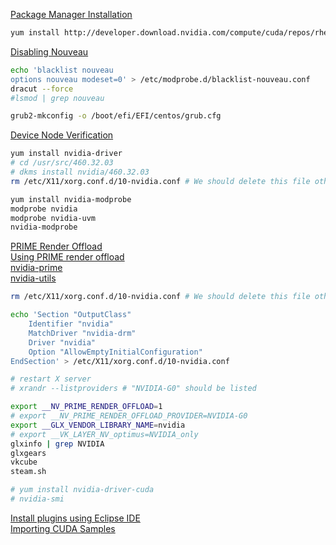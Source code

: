 [Package Manager Installation](https://docs.nvidia.com/cuda/cuda-installation-guide-linux/index.html#package-manager-installation)  
```bash
yum install http://developer.download.nvidia.com/compute/cuda/repos/rhel8/x86_64/cuda-repo-rhel8-10.2.89-1.x86_64.rpm 
```

[Disabling Nouveau](https://docs.nvidia.com/cuda/cuda-installation-guide-linux/index.html#runfile-nouveau)
```bash
echo 'blacklist nouveau
options nouveau modeset=0' > /etc/modprobe.d/blacklist-nouveau.conf  
dracut --force
#lsmod | grep nouveau

grub2-mkconfig -o /boot/efi/EFI/centos/grub.cfg
```  

[Device Node Verification](https://docs.nvidia.com/cuda/cuda-installation-guide-linux/index.html#runfile-verifications)  
```bash
yum install nvidia-driver
# cd /usr/src/460.32.03
# dkms install nvidia/460.32.03
rm /etc/X11/xorg.conf.d/10-nvidia.conf # We should delete this file otherwise the X server can't start up

yum install nvidia-modprobe
modprobe nvidia
modprobe nvidia-uvm
nvidia-modprobe
```

[PRIME Render Offload](http://download.nvidia.com/XFree86/Linux-x86_64/460.32.03/README/primerenderoffload.html)  
[Using PRIME render offload](https://wiki.archlinux.org/index.php/NVIDIA_Optimus#Using_PRIME_render_offload)  
[nvidia-prime](https://github.com/archlinux/svntogit-packages/tree/packages/nvidia-prime/trunk)  
[nvidia-utils](https://github.com/archlinux/svntogit-packages/tree/packages/nvidia-utils/trunk)  
```bash
rm /etc/X11/xorg.conf.d/10-nvidia.conf # We should delete this file otherwise the X server can't start up

echo 'Section "OutputClass"
    Identifier "nvidia"
    MatchDriver "nvidia-drm"
    Driver "nvidia"
    Option "AllowEmptyInitialConfiguration"
EndSection' > /etc/X11/xorg.conf.d/10-nvidia.conf  

# restart X server
# xrandr --listproviders # "NVIDIA-G0" should be listed

export __NV_PRIME_RENDER_OFFLOAD=1
# export __NV_PRIME_RENDER_OFFLOAD_PROVIDER=NVIDIA-G0
export __GLX_VENDOR_LIBRARY_NAME=nvidia
# export __VK_LAYER_NV_optimus=NVIDIA_only
glxinfo | grep NVIDIA
glxgears
vkcube
steam.sh

# yum install nvidia-driver-cuda
# nvidia-smi
```

[Install plugins using Eclipse IDE](https://docs.nvidia.com/cuda/nsightee-plugins-install-guide/index.html#install-steps)  
[Importing CUDA Samples](https://docs.nvidia.com/cuda/nsight-eclipse-plugins-guide/index.html#import-sample)

